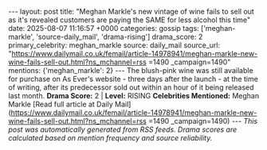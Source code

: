 --- layout: post title: "Meghan Markle's new vintage of wine fails to sell out as it's revealed customers are paying the SAME for less alcohol this time" date: 2025-08-07 11:16:57 +0000 categories: gossip tags: ['meghan-markle', 'source-daily_mail', 'drama-rising'] drama_score: 2 primary_celebrity: meghan_markle source: daily_mail source_url: "https://www.dailymail.co.uk/femail/article-14978941/meghan-markle-new-wine-fails-sell-out.html?ns_mchannel=rss =1490 _campaign=1490" mentions: {'meghan_markle': 2} --- The blush-pink wine was still available for purchase on As Ever's website - three days after the launch - at the time of writing, after its predecessor sold out within an hour of it being released last month. **Drama Score:** 2 | **Level:** RISING **Celebrities Mentioned:** Meghan Markle [Read full article at Daily Mail](https://www.dailymail.co.uk/femail/article-14978941/meghan-markle-new-wine-fails-sell-out.html?ns_mchannel=rss =1490 _campaign=1490) --- *This post was automatically generated from RSS feeds. Drama scores are calculated based on mention frequency and source reliability.*